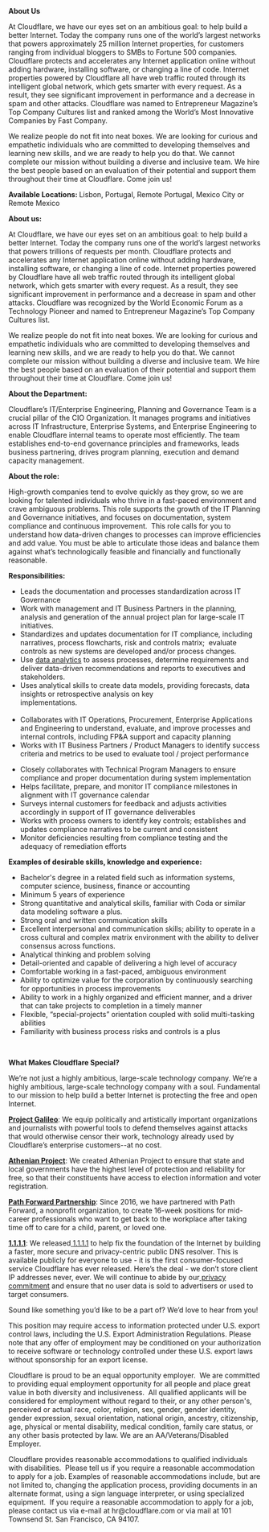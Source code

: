 <div class="content-intro">
	<div><strong>About Us</strong></div>
	<div>
		<p><span style="font-weight: 400;">At Cloudflare, we have our eyes set on an ambitious goal: to help build a better Internet. Today the company runs one of the world’s largest networks that powers approximately 25 million Internet properties, for customers ranging from individual bloggers to SMBs to Fortune 500 companies. Cloudflare protects and accelerates any Internet application online without adding hardware, installing software, or changing a line of code. Internet properties powered by Cloudflare all have web traffic routed through its intelligent global network, which gets smarter with every request. As a result, they see significant improvement in performance and a decrease in spam and other attacks. Cloudflare was named to Entrepreneur Magazine’s Top Company Cultures list and ranked among the World’s Most Innovative Companies by Fast Company.</span><span style="font-weight: 400;">&nbsp;</span></p>
		<p><span style="font-weight: 400;">We realize people do not fit into neat boxes. We are looking for curious and empathetic individuals who are committed to developing themselves and learning new skills, and we are ready to help you do that. We cannot complete our mission without building a diverse and inclusive team. We hire the best people based on an evaluation of their potential and support them throughout their time at Cloudflare. Come join us!&nbsp;</span></p>
	</div>
</div>
<p><strong>Available Locations: </strong>Lisbon, Portugal, Remote Portugal, Mexico City or Remote Mexico</p>
<p><strong>About us:</strong></p>
<p>At Cloudflare, we have our eyes set on an ambitious goal: to help build a better Internet. Today the company runs one of the world’s largest networks that powers trillions of requests per month. Cloudflare protects and accelerates any Internet application online without adding hardware, installing software, or changing a line of code. Internet properties powered by Cloudflare have all web traffic routed through its intelligent global network, which gets smarter with every request. As a result, they see significant improvement in performance and a decrease in spam and other attacks. Cloudflare was recognized by the World Economic Forum as a Technology Pioneer and named to Entrepreneur Magazine’s Top Company Cultures list.</p>
<p>We realize people do not fit into neat boxes. We are looking for curious and empathetic individuals who are committed to developing themselves and learning new skills, and we are ready to help you do that. We cannot complete our mission without building a diverse and inclusive team. We hire the best people based on an evaluation of their potential and support them throughout their time at Cloudflare. Come join us!&nbsp;&nbsp;</p>
<p><strong>About the Department:</strong></p>
<p>Cloudflare’s IT/Enterprise Engineering, Planning and Governance Team is a crucial pillar of the CIO Organization. It manages programs and initiatives across IT Infrastructure, Enterprise Systems, and Enterprise Engineering to enable Cloudflare internal teams to operate most efficiently. The team establishes end-to-end governance principles and frameworks, leads business partnering, drives program planning, execution and demand capacity management.&nbsp;</p>
<p><strong>About the role:</strong></p>
<p>High-growth companies tend to evolve quickly as they grow, so we are looking for talented individuals who thrive in a fast-paced environment and crave ambiguous problems. This role supports the growth of the IT Planning and Governance initiatives, and focuses on documentation, system compliance and continuous improvement.&nbsp; This role calls for you to understand how data-driven changes to processes can improve efficiencies and add value. You must be able to articulate those ideas and balance them against what’s technologically feasible and financially and functionally reasonable.</p>
<p><strong>Responsibilities:</strong></p>
<ul>
	<li>Leads the documentation and processes standardization across IT Governance</li>
	<li>Work with management and IT Business Partners in the planning, analysis and generation of the annual project plan for large-scale IT initiatives.</li>
	<li>Standardizes and updates documentation for IT compliance, including narratives, process flowcharts, risk and controls matrix;&nbsp; evaluate controls as new systems are developed and/or process changes.</li>
	<li>Use <a href="https://www.cio.com/article/191313/what-is-data-analytics-analyzing-and-managing-data-for-decisions.html">data analytics</a> to assess processes, determine requirements and deliver data-driven recommendations and reports to executives and stakeholders.</li>
	<li>Uses analytical skills to create data models, providing forecasts, data insights or retrospective analysis on key implementations.&nbsp;&nbsp;&nbsp;&nbsp;&nbsp;&nbsp;&nbsp;&nbsp;&nbsp;&nbsp;&nbsp;&nbsp;&nbsp;&nbsp;&nbsp;&nbsp;&nbsp;&nbsp;&nbsp;&nbsp;&nbsp;&nbsp;&nbsp;&nbsp;&nbsp;&nbsp;&nbsp;&nbsp;&nbsp;&nbsp;&nbsp;&nbsp;&nbsp;&nbsp;&nbsp;&nbsp;&nbsp;&nbsp;&nbsp;&nbsp;&nbsp;&nbsp;&nbsp;&nbsp;&nbsp;&nbsp;&nbsp;&nbsp;&nbsp;&nbsp;&nbsp;&nbsp;&nbsp;&nbsp;&nbsp;&nbsp;&nbsp;&nbsp;&nbsp;&nbsp;&nbsp;&nbsp;&nbsp;&nbsp;&nbsp;&nbsp;&nbsp;&nbsp;&nbsp;&nbsp;&nbsp;&nbsp;&nbsp;&nbsp;&nbsp;&nbsp;&nbsp;&nbsp;&nbsp;&nbsp;&nbsp;&nbsp;&nbsp;&nbsp;&nbsp;&nbsp;&nbsp;&nbsp;&nbsp;&nbsp;&nbsp;&nbsp;&nbsp;&nbsp;&nbsp;&nbsp;&nbsp;&nbsp;&nbsp;&nbsp;&nbsp;&nbsp;&nbsp;&nbsp;&nbsp;&nbsp;&nbsp;&nbsp;&nbsp;&nbsp;&nbsp;&nbsp;&nbsp;&nbsp;&nbsp;&nbsp;&nbsp;&nbsp;&nbsp;&nbsp;&nbsp;&nbsp;&nbsp;&nbsp;&nbsp;&nbsp;&nbsp;&nbsp;&nbsp;&nbsp;&nbsp;&nbsp;&nbsp;&nbsp;&nbsp;&nbsp;&nbsp;&nbsp;&nbsp;&nbsp;&nbsp;&nbsp;&nbsp;&nbsp;&nbsp;&nbsp;&nbsp;&nbsp;&nbsp;&nbsp;&nbsp;&nbsp;&nbsp;&nbsp;&nbsp;&nbsp;&nbsp;&nbsp;&nbsp;&nbsp;&nbsp;&nbsp;&nbsp;&nbsp;&nbsp;&nbsp;&nbsp;&nbsp;&nbsp;&nbsp;&nbsp;&nbsp;&nbsp;&nbsp;&nbsp;&nbsp;&nbsp;&nbsp;&nbsp;&nbsp;&nbsp;&nbsp;&nbsp;&nbsp;&nbsp;&nbsp;&nbsp;&nbsp;&nbsp;&nbsp;&nbsp;&nbsp;&nbsp;&nbsp;&nbsp;&nbsp;&nbsp;&nbsp;&nbsp;&nbsp;&nbsp;&nbsp;&nbsp;</li>
	<li>Collaborates with IT Operations, Procurement, Enterprise Applications and Engineering to understand, evaluate, and improve processes and internal controls, including FP&amp;A support and capacity planning</li>
	<li>Works with IT Business Partners / Product Managers to identify success criteria and metrics to be used to evaluate tool / project performance</li>
</ul>
<ul>
	<li>Closely collaborates with Technical Program Managers to ensure compliance and proper documentation during system implementation&nbsp;</li>
	<li>Helps facilitate, prepare, and monitor IT compliance milestones in alignment with IT governance calendar</li>
	<li>Surveys internal customers for feedback and adjusts activities accordingly in support of IT governance deliverables</li>
	<li>Works with process owners to identify key controls; establishes and updates compliance narratives to be current and consistent</li>
	<li>Monitor deficiencies resulting from compliance testing and the adequacy of remediation efforts</li>
</ul>
<p><strong>Examples of desirable skills, knowledge and experience:&nbsp;</strong></p>
<ul>
	<li>Bachelor's degree in a related field such as information systems, computer science, business, finance or accounting</li>
	<li>Minimum 5 years of experience</li>
	<li>Strong quantitative and analytical skills, familiar with Coda or similar data modeling software a plus.</li>
	<li>Strong oral and written communication skills</li>
	<li>Excellent interpersonal and communication skills; ability to operate in a cross cultural and complex matrix environment with the ability to deliver consensus across functions.</li>
	<li>Analytical thinking and problem solving</li>
	<li>Detail-oriented and capable of delivering a high level of accuracy</li>
	<li>Comfortable working in a fast-paced, ambiguous environment</li>
	<li>Ability to optimize value for the corporation by continuously searching for opportunities in process improvements</li>
	<li>Ability to work in a highly organized and efficient manner, and a driver that can take projects to completion in a timely manner</li>
	<li>Flexible, “special-projects” orientation coupled with solid multi-tasking abilities</li>
	<li>Familiarity with business process risks and controls is a plus</li>
</ul>
<p>&nbsp;</p>
<div class="content-conclusion">
	<p><strong>What Makes Cloudflare Special?</strong></p>
	<p><span style="font-weight: 400;">We’re not just a highly ambitious, large-scale technology company. We’re a highly ambitious, large-scale technology company with a soul. Fundamental to our mission to help build a better Internet is protecting the free and open Internet.</span></p>
	<p><a href="https://blog.cloudflare.com/protecting-free-expression-online/"><strong>Project Galileo</strong></a><span style="font-weight: 400;">: We equip politically and artistically important organizations and journalists with powerful tools to defend themselves against attacks that would otherwise censor their work, technology already used by Cloudflare’s enterprise customers--at no cost.</span></p>
	<p><strong><a href="https://www.cloudflare.com/athenian/">Athenian Project</a></strong><span style="font-weight: 400;">: We created Athenian Project to ensure that state and local governments have the highest level of protection and reliability for free, so that their constituents have access to election information and voter registration.</span></p>
	<p><a href="https://blog.cloudflare.com/tag/path-forward/"><strong>Path Forward Partnership</strong></a><span style="font-weight: 400;">: Since 2016, we have partnered with Path Forward, a nonprofit organization, to create 16-week positions for mid-career professionals who want to get back to the workplace after taking time off to care for a child, parent, or loved one.</span></p>
	<p><a href="https://1.1.1.1/"><strong>1.1.1.1</strong></a><span style="font-weight: 400;">: We released</span><a href="https://1.1.1.1/"> <span style="font-weight: 400;">1.1.1.1</span></a><span style="font-weight: 400;"> to help fix the foundation of the Internet by building a faster, more secure and privacy-centric public DNS resolver. This is available publicly for everyone to use - it is the first consumer-focused service Cloudflare has ever released. Here’s the deal - we don’t store client IP addresses never, ever. We will continue to abide by our</span><a href="https://developers.cloudflare.com/1.1.1.1/privacy/public-dns-resolver"> privacy commitment</a><span style="font-weight: 400;"> and ensure that no user data is sold to advertisers or used to target consumers.</span></p>
	<p><span style="font-weight: 400;">Sound like something you’d like to be a part of? We’d love to hear from you!</span></p>
	<p><span style="font-weight: 400;">This position may require access to information protected under U.S. export control laws, including the U.S. Export Administration Regulations. Please note that any offer of employment may be conditioned on your authorization to receive software or technology controlled under these U.S. export laws without sponsorship for an export license.</span></p>
	<p><span style="font-weight: 400;">Cloudflare is proud to be an equal opportunity employer. &nbsp;We are committed to providing equal employment opportunity for all people and place great value in both diversity and inclusiveness. &nbsp;All qualified applicants will be considered for employment without regard to their, or any other person's, perceived or actual</span> <span style="font-weight: 400;">race, color, religion, sex, gender, gender identity, gender expression, sexual orientation, national origin, ancestry, citizenship, age, physical or mental disability, medical condition, family care status, or any other basis protected by law. </span><span style="font-weight: 400;">We are an AA/Veterans/Disabled Employer.</span></p>
	<p><span style="font-weight: 400;">Cloudflare provides reasonable accommodations to qualified individuals with disabilities. &nbsp;Please tell us if you require a reasonable accommodation to apply for a job. Examples of reasonable accommodations include, but are not limited to, changing the application process, providing documents in an alternate format, using a sign language interpreter, or using specialized equipment. &nbsp;If you require a reasonable accommodation to apply for a job, please contact us via e-mail at </span><span style="font-weight: 400;">hr@cloudflare.com</span><span style="font-weight: 400;"> or via mail at 101 Townsend St. San Francisco, CA 94107.</span></p>
</div>